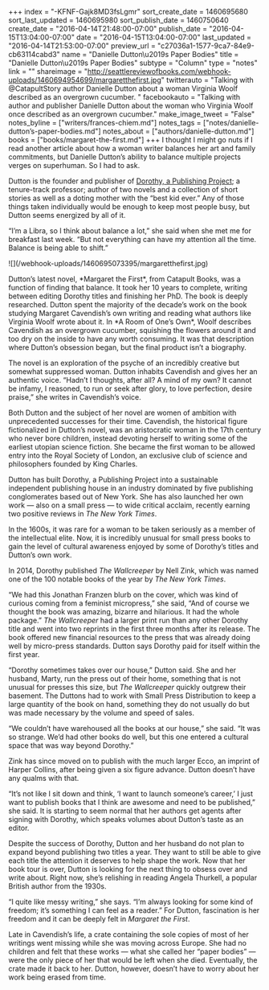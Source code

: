 +++
index = "-KFNF-Gajk8MD3fsLgmr"
sort_create_date = 1460695680
sort_last_updated = 1460695980
sort_publish_date = 1460750640
create_date = "2016-04-14T21:48:00-07:00"
publish_date = "2016-04-15T13:04:00-07:00"
date = "2016-04-15T13:04:00-07:00"
last_updated = "2016-04-14T21:53:00-07:00"
preview_url = "c27036a1-1577-9ca7-84e9-cb63114cabd3"
name = "Danielle Dutton\u2019s Paper Bodies"
title = "Danielle Dutton\u2019s Paper Bodies"
subtype = "Column"
type = "notes"
link = ""
shareimage = "http://seattlereviewofbooks.com/webhook-uploads/1460694954699/margaretthefirst.jpg"
twitterauto = "Talking with @CatapultStory author Danielle Dutton about a woman Virginia Woolf described as an overgrown cucumber. "
facebookauto = "Talking with author and publisher Danielle Dutton about the woman who Virginia Woolf once described as an overgrown cucumber."
make_image_tweet = "False"
notes_byline = ["writers/frances-chiem.md"]
notes_tags = ["notes/danielle-dutton’s-paper-bodies.md"]
notes_about = ["authors/danielle-dutton.md"]
books = ["books/margaret-the-first.md"]
+++
I thought I might go nuts if I read another article about how a woman writer balances her art and family commitments, but Danielle Dutton’s ability to balance multiple projects verges on superhuman. So I had to ask.

Dutton is the founder and publisher of [Dorothy, a Publishing Project](http://dorothyproject.com/); a tenure-track professor; author of two novels and a collection of short stories as well as a doting mother with the “best kid ever.” Any of those things taken individually would be enough to keep most people busy, but Dutton seems energized by all of it.

“I’m a Libra, so I think about balance a lot,” she said when she met me for breakfast last week. “But not everything can have my attention all the time. Balance is being able to shift.”

<p class="image-left">![](/webhook-uploads/1460695073395/margaretthefirst.jpg)</p>Dutton’s latest novel, *Margaret the First*, from Catapult Books, was a function of finding that balance. It took her 10 years to complete, writing between editing Dorothy titles and finishing her PhD. The book is deeply researched. Dutton spent the majority of the decade’s work on the book studying Margaret Cavendish’s own writing and reading what authors like Virginia Woolf wrote about it. In *A Room of One’s Own*, Woolf describes Cavendish as an overgrown cucumber, squishing the flowers around it and too dry on the inside to have any worth consuming. It was that description where Dutton’s obsession began, but the final product isn’t a biography. 

The novel is an exploration of the psyche of an incredibly creative but somewhat suppressed woman. Dutton inhabits Cavendish and gives her an authentic voice. “Hadn’t I thoughts, after all? A mind of my own? It cannot be infamy, I reasoned, to run or seek after glory, to love perfection, desire praise,” she writes in Cavendish’s voice.

Both Dutton and the subject of her novel are women of ambition with unprecedented successes for their time. Cavendish, the historical figure fictionalized in Dutton’s novel, was an aristocratic woman in the 17th century who never bore children, instead devoting herself to writing some of the earliest utopian science fiction. She became the first woman to be allowed entry into the Royal Society of London, an exclusive club of science and philosophers founded by King Charles.

Dutton has built Dorothy, a Publishing Project into a sustainable independent publishing house in an industry dominated by five publishing conglomerates based out of New York. She has also launched her own work — also on a small press — to wide critical acclaim, recently earning two positive reviews in *The New York Times*.

In the 1600s, it was rare for a woman to be taken seriously as a member of the intellectual elite. Now, it is incredibly unusual for small press books to gain the level of cultural awareness enjoyed by some of Dorothy’s titles and Dutton’s own work.

In 2014, Dorothy published *The Wallcreeper* by Nell Zink, which was named one of the 100 notable books of the year by *The New York Times*.

“We had this Jonathan Franzen blurb on the cover, which was kind of curious coming from a feminist micropress,” she said, “And of course we thought the book was amazing, bizarre and hilarious. It had the whole package.” *The Wallcreeper* had a larger print run than any other Dorothy title and went into two reprints in the first three months after its release. The book offered new financial resources to the press that was already doing well by micro-press standards. Dutton says Dorothy paid for itself within the first year.

“Dorothy sometimes takes over our house,” Dutton said. She and her husband, Marty, run the press out of their home, something that is not unusual for presses this size, but *The Wallcreeper* quickly outgrew their basement. The Duttons had to work with Small Press Distribution to keep a large quantity of the book on hand, something they do not usually do but was made necessary by the volume and speed of sales. 

“We couldn’t have warehoused all the books at our house,” she said. “It was so strange. We’d had other books do well, but this one entered a cultural space that was way beyond Dorothy.”

Zink has since moved on to publish with the much larger Ecco, an imprint of Harper Collins, after being given a six figure advance. Dutton doesn’t have any qualms with that.

“It’s not like I sit down and think, ‘I want to launch someone’s career,’ I just want to publish books that I think are awesome and need to be published,” she said. It is starting to seem normal that her authors get agents after signing with Dorothy, which speaks volumes about Dutton’s taste as an editor.

Despite the success of Dorothy, Dutton and her husband do not plan to expand beyond publishing two titles a year. They want to still be able to give each title the attention it deserves to help shape the work. Now that her book tour is over, Dutton is looking for the next thing to obsess over and write about. Right now, she’s relishing in reading Angela Thurkell, a popular British author from the 1930s.

“I quite like messy writing,” she says. “I’m always looking for some kind of freedom; it’s something I can feel as a reader.” For Dutton, fascination is her freedom and it can be deeply felt in *Margaret the First*. 

Late in Cavendish’s life, a crate containing the sole copies of most of her writings went missing while she was moving across Europe. She had no children and felt that these works — what she called her “paper bodies” — were the only piece of her that would be left when she died. Eventually, the crate made it back to her. Dutton, however, doesn’t have to worry about her work being erased from time. 
